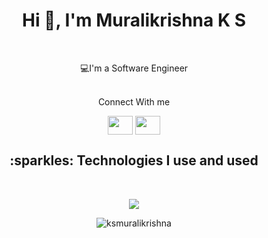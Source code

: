 <h1 align="center">Hi 👋, I'm Muralikrishna K S  </h1>
<br>

<div align="center">

💻I'm a Software Engineer<br>
<br>
</div>


<div align="center">Connect With me</div>
<p align="center"> 
<!-- <a href=_____ target="blank"><img align="center" src="https://raw.githubusercontent.com/rahuldkjain/github-profile-readme-generator/master/src/images/icons/Social/twitter.svg" alt=__________ height="30" width="40" /></a> -->
<a href="https://www.linkedin.com/in/ksmuralikrishna/" target="blank"><img align="center" src="https://raw.githubusercontent.com/rahuldkjain/github-profile-readme-generator/master/src/images/icons/Social/linked-in-alt.svg" alt="" height="30" width="40" /></a>
<a href="https://www.linkedin.com/in/ksmuralikrishna/" target="blank"><img align="center" src="https://raw.githubusercontent.com/rahuldkjain/github-profile-readme-generator/master/src/images/icons/Social/leetcode-alt.svg" alt="" height="30" width="40" /></a>
<!-- <a href="https://codeforces.com/profile/_____" target="blank"><img align="center" src="https://raw.githubusercontent.com/rahuldkjain/github-profile-readme-generator/master/src/images/icons/Social/codeforces.svg" alt="https://codeforces.com/profile/_____" height="30" width="40" /></a>
<a href="https://leetcode.com/______/" target="blank"><img align="center" src="https://raw.githubusercontent.com/rahuldkjain/github-profile-readme-generator/master/src/images/icons/Social/leet-code.svg" alt="https://leetcode.com/______/" height="30" width="40" /></a> -->
</p>

<h2 align="center">:sparkles: Technologies I use and used</h2>
<br>
<p align="center">
  <a href="https://skillicons.dev">
    <img src="https://skillicons.dev/icons?i=dotnet,cs,javascript,jquery,mysql,angular,git,visualstudio,python,html,css,django,flask,postgresql,firebase,c,cpp,java,&perline=8" />
  </a>
</p>
<p align="center"> <img src="https://komarev.com/ghpvc/?username=ksmuralikrishna&label=Profile%20views&color=0e75b6&style=flat" alt="ksmuralikrishna" /> </p>


 
